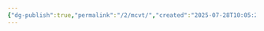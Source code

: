 ```yaml
---
{"dg-publish":true,"permalink":"/2/mcvt/","created":"2025-07-28T10:05:21.781+09:00","updated":"2025-07-29T21:37:19.525+09:00"}
---
```


